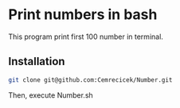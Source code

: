 # Print numbers in bash


This program print first 100 number in terminal.

## Installation
```bash
git clone git@github.com:Cemrecicek/Number.git

```

Then, execute Number.sh
